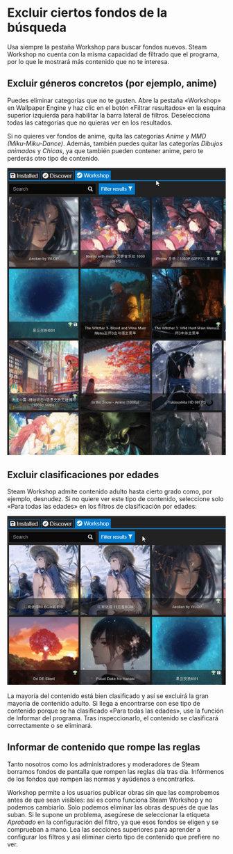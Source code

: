 # Excluir ciertos fondos de la búsqueda

Usa siempre la pestaña Workshop para buscar fondos nuevos. Steam Workshop no cuenta con la misma capacidad de filtrado que el programa, por lo que le mostrará más contenido que no te interesa.

## Excluir géneros concretos (por ejemplo, anime)

Puedes eliminar categorías que no te gusten. Abre la pestaña «Workshop» en Wallpaper Engine y haz clic en el botón «Filtrar resultados» en la esquina superior izquierda para habilitar la barra lateral de filtros. Deselecciona todas las categorías que no quieras ver en los resultados.

Si no quieres ver fondos de anime, quita las categorías *Anime* y *MMD (Miku-Miku-Dance)*. Además, también puedes quitar las categorías *Dibujos animados* y *Chicas*, ya que también pueden contener anime, pero te perderás otro tipo de contenido.

![Deseleccione todas las categorías que no quiera ver en la barra lateral.](./categories.gif)

## Excluir clasificaciones por edades

Steam Workshop admite contenido adulto hasta cierto grado como, por ejemplo, desnudez. Si no quiere ver este tipo de contenido, seleccione solo «Para todas las edades» en los filtros de clasificación por edades:

![Deseleccione la clasificación para edades «Contenido para adultos» y «Contenido dudoso» en la barra lateral.](./ageratings.gif)

La mayoría del contenido está bien clasificado y así se excluirá la gran mayoría de contenido adulto. Si llega a encontrarse con ese tipo de contenido porque se ha clasificado «Para todas las edades», use la función de Informar del programa. Tras inspeccionarlo, el contenido se clasificará correctamente o se eliminará.

## Informar de contenido que rompe las reglas

Tanto nosotros como los administradores y moderadores de Steam borramos fondos de pantalla que rompen las reglas día tras día. Infórmenos de los fondos que rompen las normas y ayúdenos a encontrarlos.

Workshop permite a los usuarios publicar obras sin que las comprobemos antes de que sean visibles: así es como funciona Steam Workshop y no podemos cambiarlo. Solo podemos eliminar las obras después de que las suban. Si le supone un problema, asegúrese de seleccionar la etiqueta *Aprobado* en la configuración del filtro, ya que esos fondos se eligen y se comprueban a mano. Lea las secciones superiores para aprender a configurar los filtros y así eliminar cierto tipo de contenido que prefiere no ver.